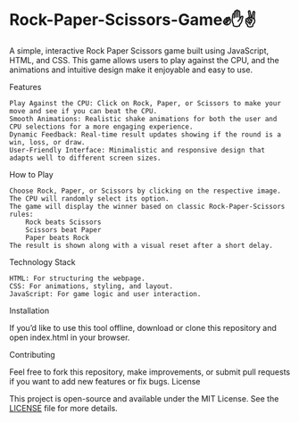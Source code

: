 # Rock-Paper-Scissors-Game✊✋✌️

A simple, interactive Rock Paper Scissors game built using JavaScript, HTML, and CSS. This game allows users to play against the CPU, and the animations and intuitive design make it enjoyable and easy to use.

Features

    Play Against the CPU: Click on Rock, Paper, or Scissors to make your move and see if you can beat the CPU.
    Smooth Animations: Realistic shake animations for both the user and CPU selections for a more engaging experience.
    Dynamic Feedback: Real-time result updates showing if the round is a win, loss, or draw.
    User-Friendly Interface: Minimalistic and responsive design that adapts well to different screen sizes.

How to Play

    Choose Rock, Paper, or Scissors by clicking on the respective image.
    The CPU will randomly select its option.
    The game will display the winner based on classic Rock-Paper-Scissors rules:
        Rock beats Scissors
        Scissors beat Paper
        Paper beats Rock
    The result is shown along with a visual reset after a short delay.

Technology Stack

    HTML: For structuring the webpage.
    CSS: For animations, styling, and layout.
    JavaScript: For game logic and user interaction.

Installation

  If you’d like to use this tool offline, download or clone this repository and open index.html in your browser.


Contributing

Feel free to fork this repository, make improvements, or submit pull requests if you want to add new features or fix bugs.
License

This project is open-source and available under the MIT License. See the [LICENSE](LICENSE) file for more details.

